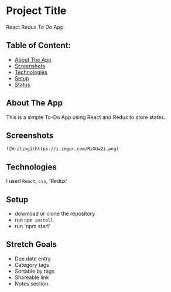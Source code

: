 # Project Title

React Redux To Do App

## Table of Content:

- [About The App](#about-the-app)
- [Screenshots](#screenshots)
- [Technologies](#technologies)
- [Setup](#setup)
- [Status](#status)

## About The App

This is a simple To-Do App using React and Redux to store states.

## Screenshots

`![Writing](https://i.imgur.com/RiGUw2i.png)`

## Technologies

I used `React`, `css`, 'Redux'

## Setup

- download or clone the repository
- run `npm install`
- run 'npm start'

## Stretch Goals

- Due date entry
- Category tags
- Sortable by tags
- Shareable link
- Notes section
